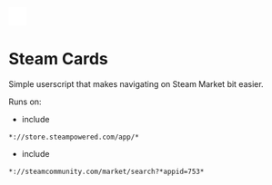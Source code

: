 ![Steam Cards logo](https://raw.githubusercontent.com/ZeroUnderscoreOu/SteamCards/master/SteamCards.png)
# Steam Cards

Simple userscript that makes navigating on Steam Market bit easier.

Runs on:
- include
```
*://store.steampowered.com/app/*
```
- include
```
*://steamcommunity.com/market/search?*appid=753*
```